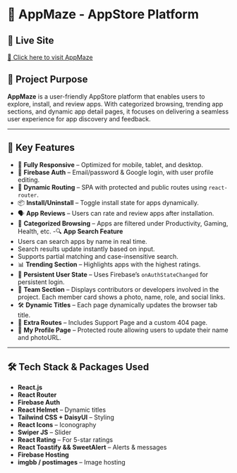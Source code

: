 # 🌟 AppMaze - AppStore Platform

## 🚀 Live Site

[🔗 Click here to visit AppMaze](https://appmaze-ca696.web.app/)

## 🎯 Project Purpose

**AppMaze** is a user-friendly AppStore platform that enables users to explore, install, and review apps. With categorized browsing, trending app sections, and dynamic app detail pages, it focuses on delivering a seamless user experience for app discovery and feedback.

---

## 🔑 Key Features

- 🧭 **Fully Responsive** – Optimized for mobile, tablet, and desktop.
- 🔐 **Firebase Auth** – Email/password & Google login, with user profile editing.
- 🧾 **Dynamic Routing** – SPA with protected and public routes using `react-router`.
- 📦 **Install/Uninstall** – Toggle install state for apps dynamically.
- 🗣️ **App Reviews** – Users can rate and review apps after installation.
- 🧩 **Categorized Browsing** – Apps are filtered under Productivity, Gaming, Health, etc.
  -🔍 **App Search Feature**
- Users can search apps by name in real time.
- Search results update instantly based on input.
- Supports partial matching and case-insensitive search.
- 📊 **Trending Section** – Highlights apps with the highest ratings.
- 🔄 **Persistent User State** – Uses Firebase’s `onAuthStateChanged` for persistent login.
- 🔄 **Team Section** –  Displays contributors or developers involved in the project. Each member card shows a photo, name, role, and social links.
- 🛠️ **Dynamic Titles** – Each page dynamically updates the browser tab title.
- 🧭 **Extra Routes** – Includes Support Page and a custom 404 page.
- 🔐 **My Profile Page** – Protected route allowing users to update their name and photoURL.

---

## 🛠️ Tech Stack & Packages Used

- **React.js**
- **React Router**
- **Firebase Auth**
- **React Helmet** – Dynamic titles
- **Tailwind CSS + DaisyUI** – Styling
- **React Icons** – Iconography
- **Swiper JS** – Slider
- **React Rating** – For 5-star ratings
- **React Toastify && SweetAlert** – Alerts & messages
- **Firebase Hosting**
- **imgbb / postimages** – Image hosting
